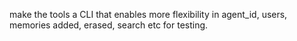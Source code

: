 make the tools a CLI that enables more flexibility in agent_id, users, memories added, erased, search etc for testing.